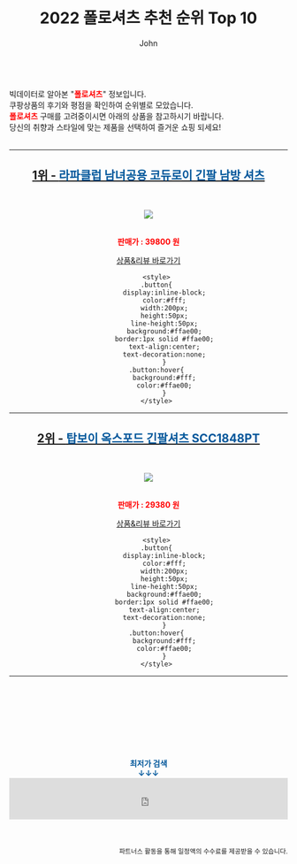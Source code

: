 ﻿---
layout: post
title:  "2022 폴로셔츠 추천 순위 Top 10"
author: John
categories: [ 패션의류 ]
tags: [ 폴로셔츠, 폴로셔츠 코디, 폴로셔츠 사이즈, 폴로셔츠 세탁, 폴로셔츠 직구, 폴로셔츠 가격, 폴로셔츠 브랜드, 폴로셔츠 레플, 폴로셔츠 뜻, 폴로셔츠 넣입 ]
image: https://static.coupangcdn.com/image/vendor_inventory/e17a/05595601c5268f8dd377189b35257dd520c18577a893a8ac4524e6b516bb.jpg 
description: "2022 폴로셔츠 추천 순위 Top 10 관련 상품으로 가장 고객 선호도가 높은 제품입니다."
toc: true
toc_sticky: true
---

<br>
빅데이터로 알아본 "<b><font color='#ff0000'>폴로셔츠</font></b>" 정보입니다.
<br>
쿠팡상품의 후기와 평점을 확인하여 순위별로 모았습니다.
<br>
<b><font color='#ff0000'>폴로셔츠</font></b>  구매를 고려중이시면 아래의 상품을 참고하시기 바랍니다.
<br>
당신의 취향과 스타일에 맞는 제품을 선택하여 즐거운 쇼핑 되세요!
<br><br>
<hr>
<p>
    
<center><h2><a href="https://link.coupang.com/re/AFFSDP?lptag=AF7307611&pageKey=6790255689&itemId=15995927293&vendorItemId=83201286294&traceid=V0-153-a2b04477e958e0c9&requestid=20221026143012966519372" target="_blank"><b>1위 - <font color='#01579B'>라파클럽 남녀공용 코듀로이 긴팔 남방 셔츠</font></b></a></h2><br>

<a href="https://link.coupang.com/re/AFFSDP?lptag=AF7307611&pageKey=6790255689&itemId=15995927293&vendorItemId=83201286294&traceid=V0-153-a2b04477e958e0c9&requestid=20221026143012966519372" target="_blank"><img src="https://static.coupangcdn.com/image/vendor_inventory/e17a/05595601c5268f8dd377189b35257dd520c18577a893a8ac4524e6b516bb.jpg"></a><br><br>

<b><font color='#ff0000'>판매가 : 39800 원</font></b><br>

<a href="https://link.coupang.com/re/AFFSDP?lptag=AF7307611&pageKey=6790255689&itemId=15995927293&vendorItemId=83201286294&traceid=V0-153-a2b04477e958e0c9&requestid=20221026143012966519372" target="_blank" class="button">상품&리뷰 바로가기</a><p>

        <style>
        .button{
            display:inline-block;
            color:#fff;
            width:200px;
            height:50px;
            line-height:50px;
            background:#ffae00;
            border:1px solid #ffae00;
            text-align:center;
            text-decoration:none;
            }
        .button:hover{
            background:#fff;
            color:#ffae00;
            }
        </style>

<hr>

<center><h2><a href="https://link.coupang.com/re/AFFSDP?lptag=AF7307611&pageKey=7047255&itemId=31237550&vendorItemId=3046363391&traceid=V0-153-f48680ba94173503&requestid=20221026143012966519372" target="_blank"><b>2위 - <font color='#01579B'>탑보이 옥스포드 긴팔셔츠 SCC1848PT</font></b></a></h2><br>

<a href="https://link.coupang.com/re/AFFSDP?lptag=AF7307611&pageKey=7047255&itemId=31237550&vendorItemId=3046363391&traceid=V0-153-f48680ba94173503&requestid=20221026143012966519372" target="_blank"><img src="https://static.coupangcdn.com/image/vendor_inventory/dc95/720465e97973bf2c05aa972f6696477f19e0cbf8f4da21b40b518854435d.jpg"></a><br><br>

<b><font color='#ff0000'>판매가 : 29380 원</font></b><br>

<a href="https://link.coupang.com/re/AFFSDP?lptag=AF7307611&pageKey=7047255&itemId=31237550&vendorItemId=3046363391&traceid=V0-153-f48680ba94173503&requestid=20221026143012966519372" target="_blank" class="button">상품&리뷰 바로가기</a><p>

        <style>
        .button{
            display:inline-block;
            color:#fff;
            width:200px;
            height:50px;
            line-height:50px;
            background:#ffae00;
            border:1px solid #ffae00;
            text-align:center;
            text-decoration:none;
            }
        .button:hover{
            background:#fff;
            color:#ffae00;
            }
        </style>

<hr>

<br><br><br><br><br><br><br>
<center><b><font color='#01579B' size='medium'>최저가 검색<br>
↓↓↓</font></b></center>
<center><iframe src="https://coupa.ng/b1Tbjx" width="100%" height="75" frameborder="0" scrolling="no" referrerpolicy="unsafe-url"></iframe></center>
<br><br>
<p>
<small>
    <div align="right">파트너스 활동을 통해 일정액의 수수료를 제공받을 수 있습니다.</div>
</small>
</p>

